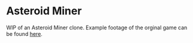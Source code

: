 # Asteroid Miner

WIP of an Asteroid Miner clone. Example footage of the orginal game can be found [here](https://www.youtube.com/watch?v=v1fseBg0E-g).
